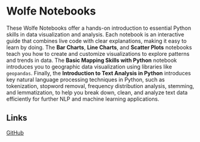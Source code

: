 # Wolfe Notebooks
These Wolfe Notebooks offer a hands-on introduction to essential Python skills in data visualization and analysis. Each notebook is an interactive guide that combines live code with clear explanations, making it easy to learn by doing. The **Bar Charts**, **Line Charts**, and **Scatter Plots** notebooks teach you how to create and customize visualizations to explore patterns and trends in data. The **Basic Mapping Skills with Python** notebook introduces you to geographic data visualization using libraries like `geopandas`. Finally, the **Introduction to Text Analysis in Python** introduces key natural language processing techniques in Python, such as tokenization, stopword removal, frequency distribution analysis, stemming, and lemmatization, to help you break down, clean, and analyze text data efficiently for further NLP and machine learning applications.

## Links
[GitHub](https://github.com/UofSCLibraries-DRS/Wolfe-notebooks)
